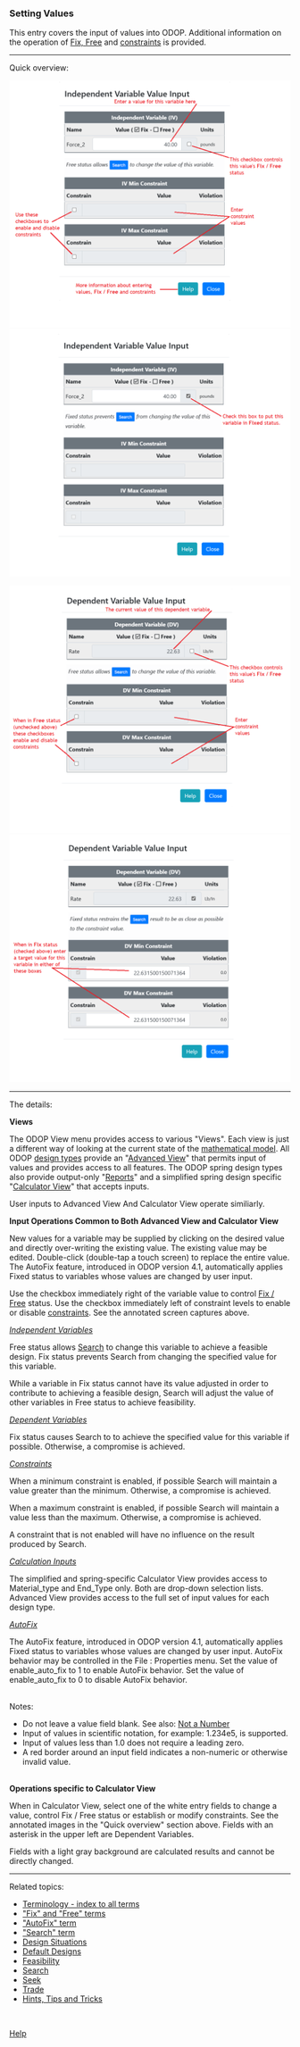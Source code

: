 ### Setting Values   

This entry covers the input of values into ODOP. 
Additional information on the operation of [Fix, Free](terminology.html#fix) and [constraints](terminology.html#constraints) is provided.   
___   

Quick overview:

![Free independent variable value input dialog box](/docs/Help/png/ValInpDlgIndepFreeNoted.png "Free independent variable value input dialog box")   
![Fixed independent variable value input dialog box](/docs/Help/png/ValInpDlgIndepFixNoted.png "Fixed independent variable value input dialog box")   

![Free dependent variable value input dialog box](/docs/Help/png/ValInpDlgDepFreeNoted.png "Free dependent variable value input dialog box")   
![Fixed dependent variable value input dialog box](/docs/Help/png/ValInpDlgDepFixNoted.png "Fixed Dependent variable value input dialog box")   

___   

The details:

**Views**

The ODOP View menu provides access to various "Views". 
Each view is just a different way of looking at the current state of the [mathematical model](terminology.html#mathModel). 
All ODOP [design types](terminology.html#designTypes) provide an "[Advanced View](menus.html#ViewAdvanced)" 
that permits input of values and provides access to all features.
The ODOP spring design types also provide output-only "[Reports](menus.html#ViewReports)" and 
a simplified spring design specific "[Calculator View](menus.html#ViewCalculator)" that accepts inputs.

User inputs to Advanced View And Calculator View operate similiarly.   

**Input Operations Common to Both Advanced View and Calculator View**

New values for a variable may be supplied by clicking on the desired value and directly over-writing the existing value. 
The existing value may be edited. 
Double-click (double-tap a touch screen) to replace the entire value.  
The AutoFix feature, introduced in ODOP version 4.1, 
automatically applies Fixed status to variables whose values are changed by user input. 

Use the checkbox immediately right of the variable value to control [Fix / Free](terminology.html#fix) status. 
Use the checkbox immediately left of constraint levels to enable or disable [constraints](terminology.html#constraints). 
See the annotated screen captures above. 

_[Independent Variables](terminology.html#independentVar)_

Free status allows [Search](terminology.html#search) to change this variable to achieve a feasible design. 
Fix status prevents Search from changing the specified value for this variable.  

While a variable in Fix status cannot have its value adjusted 
in order to contribute to achieving a feasible design, 
Search will adjust the value of other variables in Free status to achieve feasibility. 

_[Dependent Variables](terminology.html#dependentVar)_

Fix status causes Search to to achieve the specified value for this variable if possible.
Otherwise, a compromise is achieved.

_[Constraints](terminology.html#constraints)_

When a minimum constraint is enabled, if possible Search will maintain a value greater than the minimum.
Otherwise, a compromise is achieved.

When a maximum constraint is enabled, if possible Search will maintain a value less than the maximum.
Otherwise, a compromise is achieved.   

A constraint that is not enabled will have no influence on the result produced by Search.   

_[Calculation Inputs](terminology.html#calcInputs)_

The simplified and spring-specific Calculator View provides access to Material\_type and End\_Type only. 
Both are drop-down selection lists. 
Advanced View provides access to the full set of input values for each design type.   

_[AutoFix](terminology.html#autoFix)_

The AutoFix feature, introduced in ODOP version 4.1, 
automatically applies Fixed status to variables whose values are changed by user input.
AutoFix behavior may be controlled in the File : Properties menu. 
Set the value of enable_auto_fix to 1 to enable AutoFix behavior. 
Set the value of enable_auto_fix to 0 to disable AutoFix behavior.
 
&nbsp;   
Notes:   
 - Do not leave a value field blank.  See also: [Not a Number](htt.html#nan)
 - Input of values in scientific notation, for example: 1.234e5, is supported.
 - Input of values less than 1.0 does not require a leading zero. 
 - A red border around an input field indicates a non-numeric or otherwise invalid value.

&nbsp;   
**Operations specific to Calculator View**  

When in Calculator View, select one of the white entry fields to change a value, 
control Fix / Free status or establish or modify constraints.
See the annotated images in the "Quick overview" section above. 
Fields with an asterisk in the upper left are Dependent Variables. 
  
Fields with a light gray background are calculated results and cannot be directly changed.   
 
___   


Related topics:

* [Terminology - index to all terms](terminology.html)
* ["Fix" and "Free" terms](terminology.html#fix)
* ["AutoFix" term](terminology.html#autoFix)
* ["Search" term](terminology.html#search)
* [Design Situations](designSituations.html)
* [Default Designs](defaultDesigns.html)
* [Feasibility](feasibility.html)
* [Search](search.html)
* [Seek](seek.html)
* [Trade](trade.html)
* [Hints, Tips and Tricks](/docs/Help/htt.html)   

 
&nbsp;   

[Help](/docs/Help)
